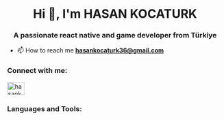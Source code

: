 <h1 align="center">Hi 👋, I'm HASAN KOCATURK</h1>
<h3 align="center">A passionate react native and game developer from Türkiye</h3>

- 📫 How to reach me **hasankocaturk36@gmail.com**

<h3 align="left">Connect with me:</h3>
<p align="left">
<a href="https://instagram.com/hasankocaturk_" target="blank"><img align="center" src="https://raw.githubusercontent.com/rahuldkjain/github-profile-readme-generator/master/src/images/icons/Social/instagram.svg" alt="hasankocaturk_" height="30" width="40" /></a>
</p>

<h3 align="left">Languages and Tools:</h3>

